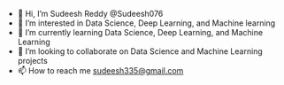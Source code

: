 - 👋 Hi, I’m  Sudeesh Reddy @Sudeesh076
- 👀 I’m interested in Data Science, Deep Learning, and  Machine learning
- 🌱 I’m currently learning Data Science, Deep Learning, and Machine Learning
- 💞️ I’m looking to collaborate on Data Science and Machine Learning projects
- 📫 How to reach me sudeesh335@gmail.com
